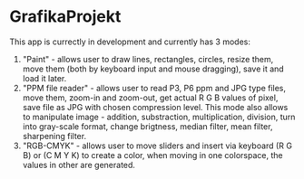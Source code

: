 # GrafikaProjekt
This app is currectly in development and currently has 3 modes:
1) "Paint" - allows user to draw lines, rectangles, circles, resize them, move them (both by keyboard input and mouse dragging), save it and load it later.
2) "PPM file reader" - allows user to read P3, P6 ppm and JPG type files, move them, zoom-in and zoom-out, get actual R G B values of pixel, save file as JPG with chosen compression level.
   This mode also allows to manipulate image - addition, substraction, multiplication, division, turn into gray-scale format, change brigtness, median filter, mean filter, sharpening filter.
4) "RGB-CMYK" - allows user to move sliders and insert via keyboard (R G B) or (C M Y K) to create a color, when moving in one colorspace, the values in other are generated.
